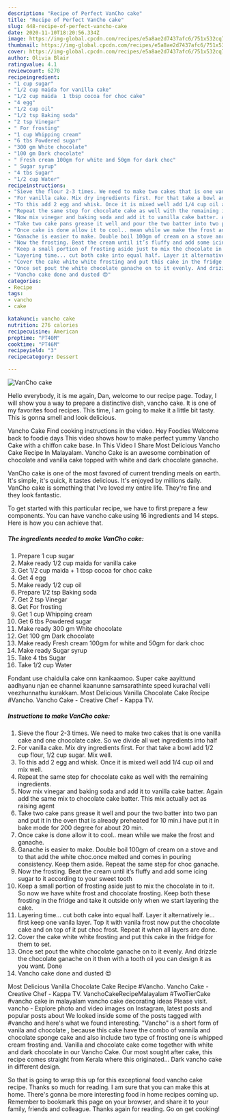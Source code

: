 ```yaml
---
description: "Recipe of Perfect VanCho cake"
title: "Recipe of Perfect VanCho cake"
slug: 448-recipe-of-perfect-vancho-cake
date: 2020-11-10T18:20:56.334Z
image: https://img-global.cpcdn.com/recipes/e5a8ae2d7437afc6/751x532cq70/vancho-cake-recipe-main-photo.jpg
thumbnail: https://img-global.cpcdn.com/recipes/e5a8ae2d7437afc6/751x532cq70/vancho-cake-recipe-main-photo.jpg
cover: https://img-global.cpcdn.com/recipes/e5a8ae2d7437afc6/751x532cq70/vancho-cake-recipe-main-photo.jpg
author: Olivia Blair
ratingvalue: 4.1
reviewcount: 6270
recipeingredient:
- "1 cup sugar"
- "1/2 cup maida for vanilla cake"
- "1/2 cup maida  1 tbsp cocoa for choc cake"
- "4 egg"
- "1/2 cup oil"
- "1/2 tsp Baking soda"
- "2 tsp Vinegar"
- " For frosting"
- "1 cup Whipping cream"
- "6 tbs Powdered sugar"
- "300 gm White chocolate"
- "100 gm Dark chocolate"
- " Fresh cream 100gm for white and 50gm for dark choc"
- " Sugar syrup"
- "4 tbs Sugar"
- "1/2 cup Water"
recipeinstructions:
- "Sieve the flour 2-3 times. We need to make two cakes that is one vanilla cake and one chocolate cake. So we divide all wet ingredients into half"
- "For vanilla cake. Mix dry ingredients first. For that take a bowl add 1/2 cup flour, 1/2 cup sugar. Mix well."
- "To this add 2 egg and whisk. Once it is mixed well add 1/4 cup oil and mix well."
- "Repeat the same step for chocolate cake as well with the remaining ingredients."
- "Now mix vinegar and baking soda and add it to vanilla cake batter. Again add the same mix to chocolate cake batter. This mix actually act as raising agent"
- "Take two cake pans grease it well and pour the two batter into two pan and put it in the oven that is already preheated for 10 min.i have put it in bake mode for 200 degree for about 20 min."
- "Once cake is done allow it to cool.. mean while we make the frost and ganache."
- "Ganache is easier to make. Double boil 100gm of cream on a stove and to that add the white choc.once melted and comes in pouring consistency. Keep them aside. Repeat the same step for choc ganache."
- "Now the frosting. Beat the cream until it’s fluffy and add some icing sugar to it according to your sweet tooth"
- "Keep a small portion of frosting aside just to mix the chocolate in to it. So now we have white frost and chocolate frosting. Keep both these frosting in the fridge and take it outside only when we start layering the cake."
- "Layering time... cut both cake into equal half. Layer it alternatively ie... first keep one vanila layer. Top it with vanila frost now put the chocolate cake and on top of it put choc frost. Repeat it when all layers are done."
- "Cover the cake white white frosting and put this cake in the fridge for them to set."
- "Once set pout the white chocolate ganache on to it evenly. And drizzle the chocolate ganache on it then with a tooth oil you can design it as you want. Done"
- "Vancho cake done and dusted 😍"
categories:
- Recipe
tags:
- vancho
- cake

katakunci: vancho cake 
nutrition: 276 calories
recipecuisine: American
preptime: "PT40M"
cooktime: "PT46M"
recipeyield: "3"
recipecategory: Dessert

---
```



![VanCho cake](https://img-global.cpcdn.com/recipes/e5a8ae2d7437afc6/751x532cq70/vancho-cake-recipe-main-photo.jpg)

Hello everybody, it is me again, Dan, welcome to our recipe page. Today, I will show you a way to prepare a distinctive dish, vancho cake. It is one of my favorites food recipes. This time, I am going to make it a little bit tasty. This is gonna smell and look delicious.

Vancho Cake Find cooking instructions in the video. Hey Foodies Welcome back to foodie days This video shows how to make perfect yummy Vancho Cake with a chiffon cake base. In This Video I Share Most Delicious Vancho Cake Recipe In Malayalam. Vancho Cake is an awesome combination of chocolate and vanilla cake topped with white and dark chocolate ganache.

VanCho cake is one of the most favored of current trending meals on earth. It's simple, it's quick, it tastes delicious. It's enjoyed by millions daily. VanCho cake is something that I've loved my entire life. They're fine and they look fantastic.


To get started with this particular recipe, we have to first prepare a few components. You can have vancho cake using 16 ingredients and 14 steps. Here is how you can achieve that.

<!--inarticleads1-->

##### The ingredients needed to make VanCho cake:

1. Prepare 1 cup sugar
1. Make ready 1/2 cup maida for vanilla cake
1. Get 1/2 cup maida + 1 tbsp cocoa for choc cake
1. Get 4 egg
1. Make ready 1/2 cup oil
1. Prepare 1/2 tsp Baking soda
1. Get 2 tsp Vinegar
1. Get  For frosting
1. Get 1 cup Whipping cream
1. Get 6 tbs Powdered sugar
1. Make ready 300 gm White chocolate
1. Get 100 gm Dark chocolate
1. Make ready  Fresh cream 100gm for white and 50gm for dark choc
1. Make ready  Sugar syrup
1. Take 4 tbs Sugar
1. Take 1/2 cup Water


Fondant use chaidulla cake onn kanikaamoo. Super cake aayittund aadhyanu njan ee channel kaanunne samsarathinte speed kurachal velli veezhunnathu kurakkam. Most Delicious Vanilla Chocolate Cake Recipe #Vancho. Vancho Cake - Creative Chef - Kappa TV. 

<!--inarticleads2-->

##### Instructions to make VanCho cake:

1. Sieve the flour 2-3 times. We need to make two cakes that is one vanilla cake and one chocolate cake. So we divide all wet ingredients into half
1. For vanilla cake. Mix dry ingredients first. For that take a bowl add 1/2 cup flour, 1/2 cup sugar. Mix well.
1. To this add 2 egg and whisk. Once it is mixed well add 1/4 cup oil and mix well.
1. Repeat the same step for chocolate cake as well with the remaining ingredients.
1. Now mix vinegar and baking soda and add it to vanilla cake batter. Again add the same mix to chocolate cake batter. This mix actually act as raising agent
1. Take two cake pans grease it well and pour the two batter into two pan and put it in the oven that is already preheated for 10 min.i have put it in bake mode for 200 degree for about 20 min.
1. Once cake is done allow it to cool.. mean while we make the frost and ganache.
1. Ganache is easier to make. Double boil 100gm of cream on a stove and to that add the white choc.once melted and comes in pouring consistency. Keep them aside. Repeat the same step for choc ganache.
1. Now the frosting. Beat the cream until it’s fluffy and add some icing sugar to it according to your sweet tooth
1. Keep a small portion of frosting aside just to mix the chocolate in to it. So now we have white frost and chocolate frosting. Keep both these frosting in the fridge and take it outside only when we start layering the cake.
1. Layering time... cut both cake into equal half. Layer it alternatively ie... first keep one vanila layer. Top it with vanila frost now put the chocolate cake and on top of it put choc frost. Repeat it when all layers are done.
1. Cover the cake white white frosting and put this cake in the fridge for them to set.
1. Once set pout the white chocolate ganache on to it evenly. And drizzle the chocolate ganache on it then with a tooth oil you can design it as you want. Done
1. Vancho cake done and dusted 😍


Most Delicious Vanilla Chocolate Cake Recipe #Vancho. Vancho Cake - Creative Chef - Kappa TV. VanchoCakeRecipeMalayalam #TwoTierCake #vancho cake in malayalam vancho cake decorating ideas Please visit. vancho - Explore photo and video images on Instagram, latest posts and popular posts about We looked inside some of the posts tagged with #vancho and here&#39;s what we found interesting. &#34;Vancho&#34; is a short form of vanila and chocolate , because this cake have the combo of vannila and chocolate sponge cake and also include two type of frosting one is whipped cream frosting and. Vanilla and chocolate cake come together with white and dark chocolate in our Vancho Cake. Our most sought after cake, this recipe comes straight from Kerala where this originated… Dark vancho cake in different design. 

So that is going to wrap this up for this exceptional food vancho cake recipe. Thanks so much for reading. I am sure that you can make this at home. There's gonna be more interesting food in home recipes coming up. Remember to bookmark this page on your browser, and share it to your family, friends and colleague. Thanks again for reading. Go on get cooking!
